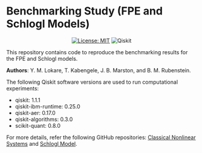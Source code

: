 # Benchmarking Study (FPE and Schlogl Models)

<div align="center">

[![License: MIT](https://img.shields.io/badge/License-MIT-yellow.svg)](https://opensource.org/licenses/MIT)
![Qiskit](https://img.shields.io/badge/Qiskit-%236929C4.svg?logo=Qiskit&logoColor=white)

</div>

This repository contains code to reproduce the benchmarking results for the FPE and Schlogl models. 

**Authors**: Y. M. Lokare, T. Kabengele, J. B. Marston, and B. M. Rubenstein. 

The following Qiskit software versions are used to run computational experiments: 
- qiskit: 1.1.1
- qiskit-ibm-runtime: 0.25.0
- qiskit-aer: 0.17.0
- qiskit-algorithms: 0.3.0
- scikit-quant: 0.8.0

For more details, refer the following GitHub repositories: [Classical Nonlinear Systems](https://github.com/YashLokare02/ClassicalNonlinearSystems/tree/main) and [Schlogl Model](https://github.com/YashLokare02/Schlogl-model). 
